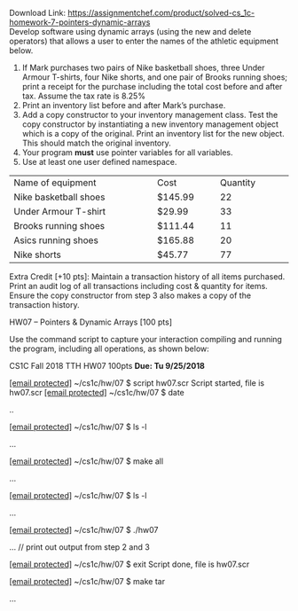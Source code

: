 Download Link: https://assignmentchef.com/product/solved-cs_1c-homework-7-pointers-dynamic-arrays
<br>
Develop software using dynamic arrays (using the new and delete operators) that allows a user to enter the names of the athletic equipment below.

<ol>

 <li>If Mark purchases two pairs of Nike basketball shoes, three Under Armour T-shirts, four Nike shorts, and one pair of Brooks running shoes; print a receipt for the purchase including the total cost before and after tax. Assume the tax rate is 8.25%</li>

 <li>Print an inventory list before and after Mark’s purchase.</li>

 <li>Add a copy constructor to your inventory management class. Test the copy constructor by instantiating a new inventory management object which is a copy of the original. Print an inventory list for the new object. This should match the original inventory.</li>

 <li>Your program <strong>must</strong> use pointer variables for all variables.</li>

 <li>Use at least one user defined namespace.</li>

</ol>

<table width="0">

 <tbody>

  <tr>

   <td width="319">Name of equipment</td>

   <td width="112">Cost</td>

   <td width="140">Quantity</td>

  </tr>

  <tr>

   <td width="319">Nike basketball shoes</td>

   <td width="112">$145.99</td>

   <td width="140">22</td>

  </tr>

  <tr>

   <td width="319">Under Armour T-shirt</td>

   <td width="112">$29.99</td>

   <td width="140">33</td>

  </tr>

  <tr>

   <td width="319">Brooks running shoes</td>

   <td width="112">$111.44</td>

   <td width="140">11</td>

  </tr>

  <tr>

   <td width="319">Asics running shoes</td>

   <td width="112">$165.88</td>

   <td width="140">20</td>

  </tr>

  <tr>

   <td width="319">Nike shorts</td>

   <td width="112">$45.77</td>

   <td width="140">77</td>

  </tr>

 </tbody>

</table>




Extra Credit [+10 pts]: Maintain a transaction history of all items purchased. Print an audit log of all transactions including cost &amp; quantity for items. Ensure the copy constructor from step 3 also makes a copy of the transaction history.

HW07 – Pointers &amp; Dynamic Arrays [100 pts]

Use the command script to capture your interaction compiling and running the program, including all operations, as shown below:

CS1C Fall 2018 TTH HW07 100pts <strong>Due: Tu 9/25/2018 </strong>

<a href="/cdn-cgi/l/email-protection" class="__cf_email__" data-cfemail="bddece8cdefddece8cde90ebd4cfc9c8dcd1ffd2c5">[email protected]</a> ~/cs1c/hw/07 $ script hw07.scr Script started, file is hw07.scr <a href="/cdn-cgi/l/email-protection" class="__cf_email__" data-cfemail="335040025073504002501e655a414746525f715c4b">[email protected]</a> ~/cs1c/hw/07 $ date

..

<a href="/cdn-cgi/l/email-protection" class="__cf_email__" data-cfemail="503323613310332361337d0639222425313c123f28">[email protected]</a> ~/cs1c/hw/07 $ ls -l

…

<a href="/cdn-cgi/l/email-protection" class="__cf_email__" data-cfemail="5a39296b391a39296b39770c33282e2f3b36183522">[email protected]</a> ~/cs1c/hw/07 $ make all

…

<a href="/cdn-cgi/l/email-protection" class="__cf_email__" data-cfemail="f89b8bc99bb89b8bc99bd5ae918a8c8d9994ba9780">[email protected]</a> ~/cs1c/hw/07 $ ls -l

…

<a href="/cdn-cgi/l/email-protection" class="__cf_email__" data-cfemail="1b78682a785b78682a78364d72696f6e7a77597463">[email protected]</a> ~/cs1c/hw/07 $ ./hw07




… // print out output from step 2 and 3




<a href="/cdn-cgi/l/email-protection" class="__cf_email__" data-cfemail="620111530122011153014f340b101617030e200d1a">[email protected]</a> ~/cs1c/hw/07 $ exit Script done, file is hw07.scr

<a href="/cdn-cgi/l/email-protection" class="__cf_email__" data-cfemail="e68595d785a68595d785cbb08f949293878aa4899e">[email protected]</a> ~/cs1c/hw/07 $ make tar

…